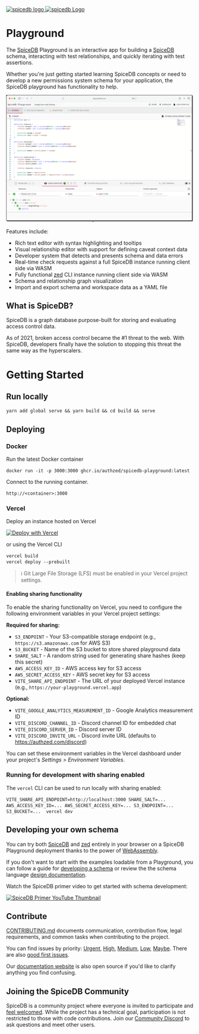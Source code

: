 <a href="https://authzed.com#gh-dark-mode-only" target="_blank">
    <img width="300" src="https://github.com/authzed/spicedb/assets/343539/82234426-468b-4297-8b5c-f06a44fe2278" alt="spicedb logo">
</a>
<a href="https://authzed.com#gh-light-mode-only" target="_blank">
    <img width="300" src="https://github.com/authzed/spicedb/assets/343539/312ff046-7076-4c30-afd4-2e3d86c06f51" alt="spicedb Logo">
</a>

# Playground

The [SpiceDB] Playground is an interactive app for building a [SpiceDB] schema, interacting with test relationships, and quickly iterating with test assertions.

Whether you're just getting started learning SpiceDB concepts or need to develop a new permissions system schema for your application, the SpiceDB playground has functionality to help.

![screenshot](./img/playground_screen.png)

Features include:

- Rich text editor with syntax highlighting and tooltips
- Visual relationship editor with support for defining caveat context data
- Developer system that detects and presents schema and data errors
- Real-time check requests against a full SpiceDB instance running client side via WASM
- Fully functional [zed](https://github.com/authzed/zed) CLI instance running client side via WASM
- Schema and relationship graph visualization
- Import and export schema and workspace data as a YAML file

## What is SpiceDB?

SpiceDB is a graph database purpose-built for storing and evaluating access control data.

As of 2021, broken access control became the #1 threat to the web. With SpiceDB, developers finally have the solution to stopping this threat the same way as the hyperscalers.

[SpiceDB]: https://authzed.com/spicedb

# Getting Started

## Run locally

```command
yarn add global serve && yarn build && cd build && serve
```

## Deploying

### Docker

Run the latest Docker container

```command
docker run -it -p 3000:3000 ghcr.io/authzed/spicedb-playground:latest
```

Connect to the running container.

```command
http://<container>:3000
```

### Vercel

Deploy an instance hosted on Vercel

[![Deploy with Vercel](https://vercel.com/button)](https://vercel.com/new/clone?repository-url=https%3A%2F%2Fgithub.com%2Fauthzed%2Fplayground&project-name=spicedb-playground&repository-name=spicedb-playground)

or using the Vercel CLI

```command
vercel build
vercel deploy --prebuilt
```

> ℹ️ Git Large File Storage (LFS) must be enabled in your Vercel project settings.

#### Enabling sharing functionality

To enable the sharing functionality on Vercel, you need to configure the following environment variables in your Vercel project settings:

**Required for sharing:**

- `S3_ENDPOINT` - Your S3-compatible storage endpoint (e.g., `https://s3.amazonaws.com` for AWS S3)
- `S3_BUCKET` - Name of the S3 bucket to store shared playground data
- `SHARE_SALT` - A random string used for generating share hashes (keep this secret)
- `AWS_ACCESS_KEY_ID` - AWS access key for S3 access
- `AWS_SECRET_ACCESS_KEY` - AWS secret key for S3 access
- `VITE_SHARE_API_ENDPOINT` - The URL of your deployed Vercel instance (e.g., `https://your-playground.vercel.app`)

**Optional:**

- `VITE_GOOGLE_ANALYTICS_MEASUREMENT_ID` - Google Analytics measurement ID
- `VITE_DISCORD_CHANNEL_ID` - Discord channel ID for embedded chat
- `VITE_DISCORD_SERVER_ID` - Discord server ID
- `VITE_DISCORD_INVITE_URL` - Discord invite URL (defaults to https://authzed.com/discord)

You can set these environment variables in the Vercel dashboard under your project's _Settings > Environment Variables_.

### Running for development with sharing enabled

The `vercel` CLI can be used to run locally with sharing enabled:

```
VITE_SHARE_API_ENDPOINT=http://localhost:3000 SHARE_SALT=... AWS_ACCESS_KEY_ID=... AWS_SECRET_ACCESS_KEY=... S3_ENDPOINT=... S3_BUCKET=...  vercel dev
```

## Developing your own schema

You can try both [SpiceDB](https://github.com/authzed/spicedb) and [zed](https://github.com/authzed/zed) entirely in your browser on a SpiceDB Playground deployment thanks to the power of [WebAssembly](https://authzed.com/blog/some-assembly-required).

If you don't want to start with the examples loadable from a Playground, you can follow a guide for [developing a schema] or review the the schema language [design documentation].

Watch the SpiceDB primer video to get started with schema development:

<a href="https://www.youtube.com/watch?v=AoK0LrkGFDY" target="_blank"><img width="600" alt="SpiceDB Primer YouTube Thumbnail" src="https://github.com/authzed/spicedb/assets/343539/7784dfa2-b330-4c5e-b32a-090759e48392"></a>

[developing a schema]: https://authzed.com/docs/spicedb/modeling/developing-a-schema
[design documentation]: https://authzed.com/docs/spicedb/concepts/schema

## Contribute

[CONTRIBUTING.md] documents communication, contribution flow, legal requirements, and common tasks when contributing to the project.

You can find issues by priority: [Urgent], [High], [Medium], [Low], [Maybe].
There are also [good first issues].

Our [documentation website] is also open source if you'd like to clarify anything you find confusing.

[CONTRIBUTING.md]: CONTRIBUTING.md
[Urgent]: https://github.com/authzed/playground/labels/priority%2F0%20urgent
[High]: https://github.com/authzed/playground/labels/priority%2F1%20high
[Medium]: https://github.com/authzed/playground/labels/priority%2F2%20medium
[Low]: https://github.com/authzed/playground/labels/priority%2F3%20low
[Maybe]: https://github.com/authzed/playground/labels/priority%2F4%20maybe
[good first issues]: https://github.com/authzed/playground/labels/hint%2Fgood%20first%20issue
[documentation website]: https://github.com/authzed/docs

## Joining the SpiceDB Community

SpiceDB is a community project where everyone is invited to participate and [feel welcomed].
While the project has a technical goal, participation is not restricted to those with code contributions.
Join our [Community Discord](https://authzed.com/discord) to ask questions and meet other users.

[feel welcomed]: CODE-OF-CONDUCT.md
